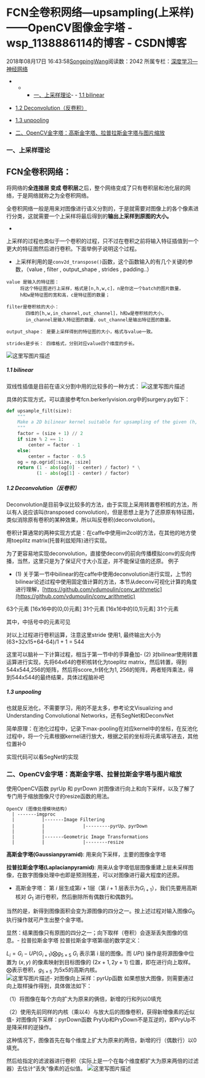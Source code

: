 # FCN全卷积网络—upsampling(上采样)——OpenCV图像金字塔 - wsp_1138886114的博客 - CSDN博客





2018年08月17日 16:43:58[SongpingWang](https://me.csdn.net/wsp_1138886114)阅读数：2042
所属专栏：[深度学习—神经网络](https://blog.csdn.net/column/details/27368.html)











- - - [一、上采样理论](#一上采样理论)- - [1.1 bilinear](#11-bilinear)
- [1.2 Deconvolution（反卷积）](#12-deconvolution反卷积)
- [1.3 unpooling](#13-unpooling)


- [二、OpenCV金字塔：高斯金字塔、拉普拉斯金字塔与图片缩放](#二opencv金字塔高斯金字塔拉普拉斯金字塔与图片缩放)






### 一、上采样理论

FCN全卷积网络：
- 
将网络的**全连接层 变成 卷积层**之后，整个网络变成了只有卷积层和池化层的网络，于是网络就称之为全卷积网络。  

全卷积网络一般是用来对图像进行语义分割的，于是就需要对图像上的各个像素进行分类，这就需要一个上采样将最后得到的**输出上采样到原图的大小。**

- 
上采样的过程也类似于一个卷积的过程，只不过在卷积之前将输入特征插值到一个更大的特征图然后进行卷积。下面举例子说明这个过程。

- 上采样利用的是`conv2d_transpose()`函数，这个函数输入的有几个关键的参数，（value , filter , output_shape , strides , padding..） 

```
value 是输入的特征图： 
     将这个特征图进行上采样，格式是[n,h,w,c]，n是你这一个batch的图片数量， 
     h和w是特征图的宽和高，c是特征图的数量；

filter是卷积核的大小： 
       四维的[h,w,in_channel,out_channel]，h和w是卷积核的大小， 
       in_channel是输入特征图的数量，out_channel是输出特征图的数量。

output_shape： 是要上采样得到的特征图的大小，格式与value一致。

strides是步长： 四维格式，分别对应value四个维度的步长。
```


![这里写图片描述](https://img-blog.csdn.net/20180816185316694?watermark/2/text/aHR0cHM6Ly9ibG9nLmNzZG4ubmV0L3dzcF8xMTM4ODg2MTE0/font/5a6L5L2T/fontsize/400/fill/I0JBQkFCMA==/dissolve/70)


##### 1.1 bilinear

双线性插值是目前在语义分割中用的比较多的一种方式： 
![这里写图片描述](https://img-blog.csdn.net/20180816190341133?watermark/2/text/aHR0cHM6Ly9ibG9nLmNzZG4ubmV0L3dzcF8xMTM4ODg2MTE0/font/5a6L5L2T/fontsize/400/fill/I0JBQkFCMA==/dissolve/70)

具体的实现方式，可以直接参考fcn.berkerlyvision.org中的surgery.py如下： 
```python
def upsample_filt(size):
    """
    Make a 2D bilinear kernel suitable for upsampling of the given (h, w) size.
    """
    factor = (size + 1) // 2
    if size % 2 == 1:
        center = factor - 1
    else:
        center = factor - 0.5
    og = np.ogrid[:size, :size]
    return (1 - abs(og[0] - center) / factor) * \
           (1 - abs(og[1] - center) / factor)
```

##### 1.2 Deconvolution（反卷积）

Deconvolution是目前争议比较多的方法，由于实现上采用转置卷积核的方法，所以有人说应该叫(transposed convolution)，但是思想上是为了还原原有特征图，类似消除原有卷积的某种效果，所以叫反卷积(deconvolution)。 

卷积计算通常的两种实现方式是：在caffe中使用im2col的方法，在其他的地方使用toeplitz matrix(托普利兹矩阵)进行实现。  

为了更容易地实现deconvolution，直接使deconv的前向传播模拟conv的反向传播，当然，这里只是为了保证尺寸大小互逆，并不能保证值的还原。 
例子 
- (1) 关于第一节中bilinear的在caffe中使用deconvolution进行实现，上节的bilinear论述过程中使用固定值计算的方法，本节从deconv可视化计算的角度进行理解，[https://github.com/vdumoulin/conv_arithmetic](https://github.com/vdumoulin/conv_arithmetic)

63个元素 [16x16中的(0,0)元素] 31个元素 [16x16中的(0,1)元素] 31个元素 

其中，中括号中的元素可见 

对以上过程进行卷积运算，注意这里stride 使用1, 最终输出大小为(63+32x15+64-64)/1 + 1 = 544 

这里可以脑补一下计算过程，相当于第一节中的手算叠加- (2) 对bilinear使用转置运算进行实现，先将64x64的卷积核转化为toeplitz matrix，然后转置，得到544x544,256的矩阵，然后将score_fr转化为1, 256的矩阵，两者矩阵乘法，得到544x544的最终结果，具体过程脑补吧  

##### 1.3 unpooling

也就是反池化，不需要学习，用的不是太多，参考论文Visualizing and Understanding Convolutional Networks，还有SegNet和DeconvNet 

简单原理：在池化过程中，记录下max-pooling在对应kernel中的坐标，在反池化过程中，将一个元素根据kernel进行放大，根据之前的坐标将元素填写进去，其他位置补0 

实现代码可以看SegNet的实现  
### 二、OpenCV金字塔：高斯金字塔、拉普拉斯金字塔与图片缩放

使用OpenCV函数 pyrUp 和 pyrDown 对图像进行向上和向下采样，以及了解了专门用于缩放图像尺寸的resize函数的用法。 

```
OpenCV (图像处理模块结构)
  | -------imgproc
  |          |-------Image Filtering
  |          |              |---------pyrUp、pyrDown
  |          |
  |          |-------Geometric Image Transformations
  |          |              |--------resize
```

**高斯金字塔(Gaussianpyramid)**: 用来向下采样，主要的图像金字塔 

**拉普拉斯金字塔(Laplacianpyramid)**: 用来从金字塔低层图像重建上层未采样图像，在数字图像处理中也即是预测残差，可以对图像进行最大程度的还原。 
- 高斯金字塔：
第 $i$ 层生成第$i+1$层（第 $i+1$ 层表示为$G_{i+1}$），我们先要用高斯核对 $G_1$ 进行卷积，然后删除所有偶数行和偶数列。  

当然的是，新得到图像面积会变为源图像的四分之一。按上述过程对输入图像$G_0$执行操作就可产生出整个金字塔。 

显然：结果图像只有原图的四分之一；向下取样（卷积）会逐渐丢失图像的信息。- 拉普拉斯金字塔
拉普拉斯金字塔第i层的数学定义： 


$L_i = G_i-UP(G_{i+1})\bigotimes g_{5\times 5}$
$G_i$ 表示第 i 层的图像。而 $UP( )$ 操作是将源图像中位置为 $(x,y)$ 的像素映射到目标图像的 $(2x+1,2y+1)$ 位置，即在进行向上取样。$\bigotimes$表示卷积，$g_{5\times 5}$ 为5x5的高斯内核。  
![这里写图片描述](https://img-blog.csdn.net/20180817163616618?watermark/2/text/aHR0cHM6Ly9ibG9nLmNzZG4ubmV0L3dzcF8xMTM4ODg2MTE0/font/5a6L5L2T/fontsize/400/fill/I0JBQkFCMA==/dissolve/70)- 对图像向上采样：pyrUp函数
如果想放大图像，则需要通过向上取样操作得到，具体做法如下： 

（1）将图像在每个方向扩大为原来的俩倍，新增的行和列以0填充 

（2）使用先前同样的内核（乘以4）与放大后的图像卷积，获得新增像素的近似值- 对图像向下采样：pyrDown函数
PryUp和PryDown不是互逆的，即PryUp不是降采样的逆操作。  

这种情况下，图像首先在每个维度上扩大为原来的两倍，新增的行（偶数行）以0填充。  

然后给指定的滤波器进行卷积（实际上是一个在每个维度都扩大为原来两倍的过滤器）去估计“丢失”像素的近似值。
![这里写图片描述](https://img-blog.csdn.net/20180817164107332?watermark/2/text/aHR0cHM6Ly9ibG9nLmNzZG4ubmV0L3dzcF8xMTM4ODg2MTE0/font/5a6L5L2T/fontsize/400/fill/I0JBQkFCMA==/dissolve/70)







